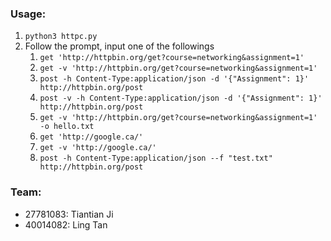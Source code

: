 ### Usage:

1. `python3 httpc.py`
2. Follow the prompt, input one of the followings
    1. `get 'http://httpbin.org/get?course=networking&assignment=1'`
    2. `get -v 'http://httpbin.org/get?course=networking&assignment=1'`
    3. `post -h Content-Type:application/json -d '{"Assignment": 1}' http://httpbin.org/post`
    4. `post -v -h Content-Type:application/json -d '{"Assignment": 1}' http://httpbin.org/post`
    5. `get -v 'http://httpbin.org/get?course=networking&assignment=1' -o hello.txt`
    6. `get 'http://google.ca/'`
    7. `get -v 'http://google.ca/'`
    8. `post -h Content-Type:application/json --f "test.txt" http://httpbin.org/post`


### Team: 
* 27781083: Tiantian Ji
* 40014082: Ling Tan
